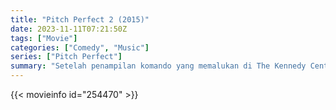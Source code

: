 ```yaml
---
title: "Pitch Perfect 2 (2015)"
date: 2023-11-11T07:21:50Z
tags: ["Movie"]
categories: ["Comedy", "Music"]
series: ["Pitch Perfect"]
summary: "Setelah penampilan komando yang memalukan di The Kennedy Center, Barden Bellas mengikuti kompetisi internasional yang belum pernah dimenangkan oleh grup Amerika mana pun untuk mendapatkan kembali status dan hak mereka untuk tampil."
---
```


<mux-player stream-type="on-demand"
src="https://kp3d-my.sharepoint.com/personal/ryoo_kp3d_onmicrosoft_com/_layouts/15/download.aspx?share=EVzR3TsoeMBBkeIjcnviTskB3Ib1YLgT2tOGjsOcWd__Vw" prefer-playback="mse" controls>

</mux-player>


{{< movieinfo id="254470" >}}

<script src="https://cdn.jsdelivr.net/npm/@mux/mux-player"></script>

 <script type="application/ld+json ">
{
"@context": "https://schema.org/",
"@type": "VideoObject",
"name": "Pitch Perfect 2 (2015)",
"contentUrl": "https://stream.mux.com/E8sbgpbhd2k8YuvGX02o96IlD9EC633PwIfixOz9AC4Y.m3u8",
"thumbnailUrl": "https://www.themoviedb.org/t/p/original/ytnMCLz9n7JFeksIpih74Liz3ih.jpg?width=314&fit_mode=preserve&time=25",
"uploadDate": "2023-11-11T07:21:50Z",
}

</script>
